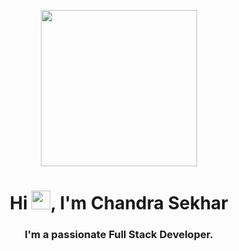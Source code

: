<p align="center">
<a href="#"><img width="250px" height="250px" src="https://github.com/saichandrasekher/saichandrasekher/blob/main/coding.gif" /></a>
</p>
<h1 align="center">Hi <img src="https://raw.githubusercontent.com/MartinHeinz/MartinHeinz/master/wave.gif" width="30px">, I'm Chandra Sekhar</h1>
<h3 align="center">I'm a passionate Full Stack Developer.</h3>



<!--
**saichandrasekher/saichandrasekher** is a ✨ _special_ ✨ repository because its `README.md` (this file) appears on your GitHub profile.

Here are some ideas to get you started:

- 🔭 I’m currently working on ...
- 🌱 I’m currently learning ...
- 👯 I’m looking to collaborate on ...
- 🤔 I’m looking for help with ...
- 💬 Ask me about ...
- 📫 How to reach me: ...
- 😄 Pronouns: ...
- ⚡ Fun fact: ...
-->
